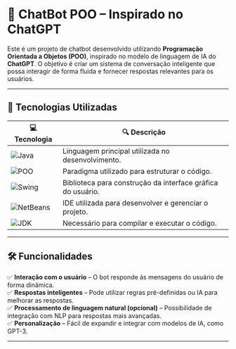 # 🤖 ChatBot POO – Inspirado no ChatGPT  

Este é um projeto de chatbot desenvolvido utilizando **Programação Orientada a Objetos (POO)**, inspirado no modelo de linguagem de IA do **ChatGPT**. O objetivo é criar um sistema de conversação inteligente que possa interagir de forma fluida e fornecer respostas relevantes para os usuários.  

---

## 🚀 Tecnologias Utilizadas  

| 💻 Tecnologia  | 🔍 Descrição |
|--------------|------------|
| ![Java](https://img.shields.io/badge/Java-ED8B00?style=for-the-badge&logo=java&logoColor=white) | Linguagem principal utilizada no desenvolvimento. |
| ![POO](https://img.shields.io/badge/POO-Programação%20Orientada%20a%20Objetos-blue?style=for-the-badge) | Paradigma utilizado para estruturar o código. |
| ![Swing](https://img.shields.io/badge/Swing-Interface%20Gráfica-orange?style=for-the-badge) | Biblioteca para construção da interface gráfica do usuário. |
| ![NetBeans](https://img.shields.io/badge/NetBeans_IDE-1B6AC6?style=for-the-badge&logo=apache-netbeans-ide&logoColor=white) | IDE utilizada para desenvolver e gerenciar o projeto. |
| ![JDK](https://img.shields.io/badge/JDK-Kit%20de%20Desenvolvimento%20Java-brightgreen?style=for-the-badge) | Necessário para compilar e executar o código. |

---

## 🛠️ Funcionalidades  

✅ **Interação com o usuário** – O bot responde às mensagens do usuário de forma dinâmica.  
✅ **Respostas inteligentes** – Pode utilizar regras pré-definidas ou IA para melhorar as respostas.  
✅ **Processamento de linguagem natural (opcional)** – Possibilidade de integração com NLP para respostas mais avançadas.  
✅ **Personalização** – Fácil de expandir e integrar com modelos de IA, como GPT-3.  

---


